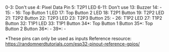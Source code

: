 0-3: Don't use
4: Pixel Data Pin
5: T2P1 LED
6-11: Don't use
13: Buzzer
14: -
15: -
16: Top Button 1 LED
17: Top Button 2 LED
18: T2P1 Button
19: T2P2 LED
21: T2P2 Button
22: T2P3 LED
23: T2P3 Button
25: -
26: T1P2 LED
27: T1P2 Button
32: T1P1 LED
33: T1P1 Button
34*: Top Button 1 Button
35*: Top Button 2 Button
36*: -
39*: -

*These pins can only be used as inputs
Reference resource: https://randomnerdtutorials.com/esp32-pinout-reference-gpios/